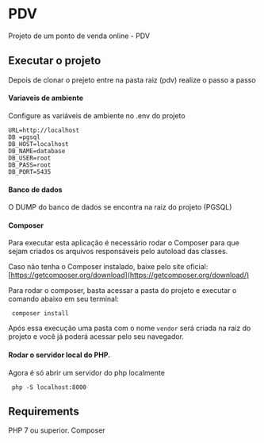 # PDV

Projeto de um ponto de venda online - PDV

## Executar o projeto

Depois de clonar o prejeto entre na pasta raiz (pdv) realize o passo a passo

#### Variaveis de ambiente

Configure as variáveis de ambiente no .env do projeto

```
URL=http://localhost
DB =pgsql
DB_HOST=localhost
DB_NAME=database
DB_USER=root
DB_PASS=root
DB_PORT=5435
```
#### Banco de dados

O DUMP do banco de dados se encontra na raiz do projeto (PGSQL)

#### Composer
Para executar esta aplicação é necessário rodar o Composer para que sejam criados os arquivos responsáveis pelo autoload das classes.

Caso não tenha o Composer instalado, baixe pelo site oficial: [https://getcomposer.org/download](https://getcomposer.org/download/)

Para rodar o composer, basta acessar a pasta do projeto e executar o comando abaixo em seu terminal:
```shell
 composer install
```

Após essa execução uma pasta com o nome `vendor` será criada na raiz do projeto e você já poderá acessar pelo seu navegador.

#### Rodar o servidor local do PHP.

Agora é só abrir um servidor do php localmente
```shell
 php -S localhost:8000
```

## Requirements

PHP 7 ou superior.
Composer
